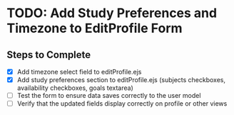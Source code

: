 # TODO: Add Study Preferences and Timezone to EditProfile Form

## Steps to Complete
- [x] Add timezone select field to editProfile.ejs
- [x] Add study preferences section to editProfile.ejs (subjects checkboxes, availability checkboxes, goals textarea)
- [ ] Test the form to ensure data saves correctly to the user model
- [ ] Verify that the updated fields display correctly on profile or other views
